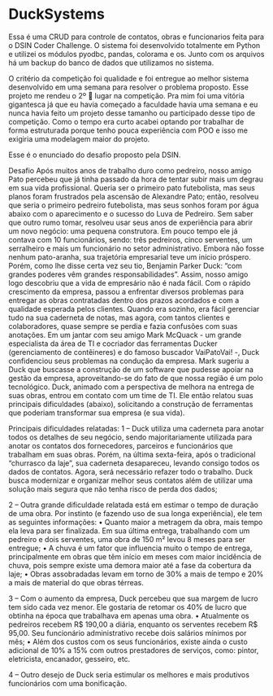 # DuckSystems
Essa é uma CRUD para controle de contatos, obras e funcionarios feita para o DSIN Coder Challenge.
O sistema foi desenvolvido totalmente em Python e utilizei os módulos pyodbc, pandas, colorama e os.
Junto com os arquivos há um backup do banco de dados que utilizamos no sistema.

O critério da competição foi qualidade e foi entregue ao melhor sistema desenvolvido em uma semana para resolver o problema proposto.
Esse projeto me rendeu o 2º 🥈 lugar na competição. Pra mim foi uma vitória gigantesca já que eu havia começado a faculdade havia uma semana e eu nunca havia feito um projeto desse tamanho ou participado desse tipo de competição.
Como o tempo era curto acabei optando por trabalhar de forma estruturada porque tenho pouca experiência com POO e isso me exigiria uma modelagem maior do projeto.

Esse é o enunciado do desafio proposto pela DSIN.

Desafio
Após muitos anos de trabalho duro como pedreiro, nosso amigo Pato percebeu que já tinha passado da hora de tentar subir mais um degrau em sua vida profissional. Queria ser o primeiro pato futebolista, mas seus planos foram frustrados pela ascensão de Alexandre Pato; então, resolveu que seria o primeiro pedreiro futebolista, mas seus sonhos foram por água abaixo com o aparecimento e o sucesso do Luva de Pedreiro. Sem saber que outro rumo tomar, resolveu usar seus anos de experiência para abrir um novo negócio: uma pequena construtora. Em pouco tempo ele já contava com 10 funcionários, sendo: três pedreiros, cinco serventes, um serralheiro e mais um funcionário no setor administrativo.
Embora não fosse nenhum pato-aranha, sua trajetória empresarial teve um início próspero. Porém, como lhe disse certa vez seu tio, Benjamin Parker Duck: “com grandes poderes vêm grandes responsabilidades”. Assim, nosso amigo logo descobriu que a vida de empresário não é nada fácil. Com o rápido crescimento da empresa, passou a enfrentar diversos problemas para entregar as obras contratadas dentro dos prazos acordados e com a qualidade esperada pelos clientes. Quando era sozinho, era fácil gerenciar tudo na sua caderneta de notas, mas agora, com tantos clientes e colaboradores, quase sempre se perdia e fazia confusões com suas anotações.
Em um jantar com seu amigo Mark McQuack - um grande especialista da área de TI e cocriador das ferramentas Ducker (gerenciamento de contêineres) e do famoso buscador VaiPatoVai! -, Duck confidenciou seus problemas na condução da empresa. Mark sugeriu a Duck que buscasse a construção de um software que pudesse apoiar na gestão da empresa, aproveitando-se do fato de que nossa região é um polo tecnológico.
Duck, animado com a perspectiva de melhora na entrega de suas obras, entrou em contato com um time de TI. Ele então relatou suas principais dificuldades (abaixo), solicitando a construção de ferramentas que poderiam transformar sua empresa (e sua vida).

Principais dificuldades relatadas:
1 – Duck utiliza uma caderneta para anotar todos os detalhes de seu negócio, sendo majoritariamente utilizada para anotar os contatos dos fornecedores, parceiros e funcionários que trabalham em suas obras. Porém, na última sexta-feira, após o tradicional “churrasco da laje”, sua caderneta desapareceu, levando consigo todos os dados de contatos. Agora, será necessário refazer todo o trabalho. Duck busca modernizar e organizar melhor seus contatos além de utilizar uma solução mais segura que não tenha risco de perda dos dados;

2 – Outra grande dificuldade relatada está em estimar o tempo de duração de uma obra. Por instinto (e fazendo uso de sua longa experiência), ele tem as seguintes informações:
• Quanto maior a metragem da obra, mais tempo ela leva para ser finalizada. Em sua última entrega, trabalhando com um pedreiro e dois serventes, uma obra de 150 m² levou 8 meses para ser entregue;
• A chuva é um fator que influencia muito o tempo de entrega, principalmente em obras que têm início em meses com maior incidência de chuva, pois sempre existe uma demora maior até a fase da cobertura da laje;
• Obras assobradadas levam em torno de 30% a mais de tempo e 20% a mais de material do que obras térreas.

3 – Com o aumento da empresa, Duck percebeu que sua margem de lucro tem sido cada vez menor. Ele gostaria de retomar os 40% de lucro que obtinha na época que trabalhava em apenas uma obra.
• Atualmente os pedreiros recebem R$ 190,00 a diária, enquanto os serventes recebem R$ 95,00. Seu funcionário administrativo recebe dois salários mínimos por mês;
• Além dos custos com os seus funcionários, existe ainda o custo adicional de 10% a 15% com outros prestadores de serviços, como: pintor, eletricista, encanador, gesseiro, etc.

4 – Outro desejo de Duck seria estimular os melhores e mais produtivos funcionários com uma bonificação.

